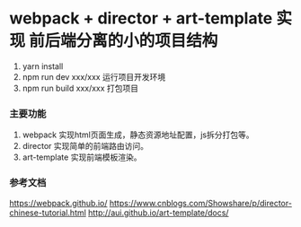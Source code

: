 # webpack + director + art-template 实现 前后端分离的小的项目结构
1. yarn install
2. npm run dev xxx/xxx 运行项目开发环境
3. npm run build xxx/xxx 打包项目

### 主要功能
1. webpack 实现html页面生成，静态资源地址配置，js拆分打包等。
2. director 实现简单的前端路由访问。
3. art-template 实现前端模板渲染。

### 参考文档
https://webpack.github.io/
https://www.cnblogs.com/Showshare/p/director-chinese-tutorial.html
http://aui.github.io/art-template/docs/

